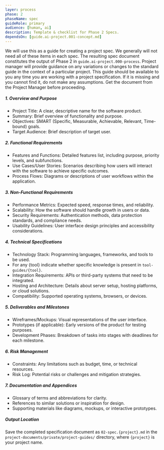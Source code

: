 ```yaml
---
layer: process
phase: 2
phaseName: spec
guideRole: primary
audience: [human, ai]
description: Template & checklist for Phase 2 Specs.
dependsOn: [guide.ai-project.001-concept.md]
---
```

We will use this as a guide for creating a project spec.  We generally will not need all of these items in each spec.  The resulting spec document constitutes the output of Phase 2 in `guide.ai-project.000-process`.  Project manager will provide guidance on any variations or changes to the standard guide in the context of a particular project.  This guide should be available to you any time you are working with a project specification.  If it is missing and you cannot find it, do not make any assumptions.  Get the document from the Project Manager before proceeding.
##### 1. Overview and Purpose
- Project Title: A clear, descriptive name for the software product.
- Summary: Brief overview of functionality and purpose.
- Objectives: SMART (Specific, Measurable, Achievable, Relevant, Time-bound) goals.
- Target Audience: Brief description of target user.
##### 2. Functional Requirements
- Features and Functions: Detailed features list, including purpose, priority levels, and subfunctions.
- Use Cases/User Stories: Scenarios describing how users will interact with the software to achieve specific outcomes.
- Process Flows: Diagrams or descriptions of user workflows within the application.
##### 3. Non-Functional Requirements
- Performance Metrics: Expected speed, response times, and reliability.
- Scalability: How the software should handle growth in users or data.
- Security Requirements: Authentication methods, data protection standards, and compliance needs.
- Usability Guidelines: User interface design principles and accessibility considerations.
##### 4. Technical Specifications
- Technology Stack: Programming languages, frameworks, and tools to be used.
- For any {tool} indicate whether specific knowledge is present in `tool-guides/{tool}`.
- Integration Requirements: APIs or third-party systems that need to be integrated.
- Hosting and Architecture: Details about server setup, hosting platforms, or cloud solutions.
- Compatibility: Supported operating systems, browsers, or devices.
##### 5. Deliverables and Milestones
- Wireframes/Mockups: Visual representations of the user interface.
- Prototypes (if applicable): Early versions of the product for testing purposes.
- Development Phases: Breakdown of tasks into stages with deadlines for each milestone.
##### 6. Risk Management
- Constraints: Any limitations such as budget, time, or technical resources.
- Risk Log: Potential risks or challenges and mitigation strategies.
##### 7. Documentation and Appendices
- Glossary of terms and abbreviations for clarity.
- References to similar solutions or inspiration for design.
- Supporting materials like diagrams, mockups, or interactive prototypes.

##### Output Location
Save the completed specification document as `02-spec.{project}.md` in the `project-documents/private/project-guides/` directory, where `{project}` is your project name.

